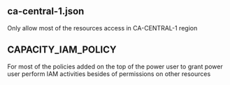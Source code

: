 ## ca-central-1.json  

Only allow most of the resources access in CA-CENTRAL-1 region

## CAPACITY_IAM_POLICY

For most of the policies added on the top of the power user to grant power user perform IAM activities besides of permissions on other resources


